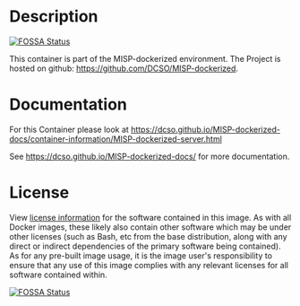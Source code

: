 # Description
[![FOSSA Status](https://app.fossa.io/api/projects/git%2Bgithub.com%2F8ear%2FMISP-dockerized-server.svg?type=shield)](https://app.fossa.io/projects/git%2Bgithub.com%2F8ear%2FMISP-dockerized-server?ref=badge_shield)

This container is part of the MISP-dockerized environment. The Project is hosted on github: https://github.com/DCSO/MISP-dockerized.

# Documentation
For this Container please look at https://dcso.github.io/MISP-dockerized-docs/container-information/MISP-dockerized-server.html

See https://dcso.github.io/MISP-dockerized-docs/ for more documentation.



# License

View [license information](https://github.com/DCSO/MISP-dockerized-server/blob/master/LICENSE) for the software contained in this image.
As with all Docker images, these likely also contain other software which may be under other licenses (such as Bash, etc from the base distribution, along with any direct or indirect dependencies of the primary software being contained).
As for any pre-built image usage, it is the image user's responsibility to ensure that any use of this image complies with any relevant licenses for all software contained within.


[![FOSSA Status](https://app.fossa.io/api/projects/git%2Bgithub.com%2F8ear%2FMISP-dockerized-server.svg?type=large)](https://app.fossa.io/projects/git%2Bgithub.com%2F8ear%2FMISP-dockerized-server?ref=badge_large)